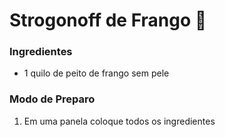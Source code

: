 # Strogonoff de Frango :chicken:

### Ingredientes

- 1 quilo de peito de frango sem pele

  

### Modo de Preparo

1. Em uma panela coloque todos os ingredientes

   









